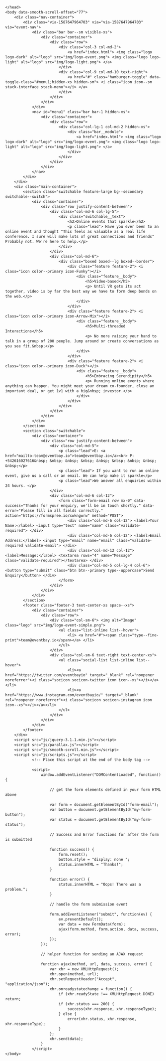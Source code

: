 <html lang="en">
    <head>
        <meta charset="utf-8">
				<title>EventBay</title>
				<link rel="icon" href="favicon.ico" />
        <meta name="viewport" content="width=device-width, initial-scale=1.0">
        <link href="css/stack-interface.css" rel="stylesheet" type="text/css" media="all">
        <link href="css/socicon.css" rel="stylesheet" type="text/css" media="all" />
        <link href="css/iconsmind.css" rel="stylesheet" type="text/css" media="all" />
        <link href="css/bootstrap.css" rel="stylesheet" type="text/css" media="all" />
        <link href="css/stack-interface.css" rel="stylesheet" type="text/css" media="all" />
        <link href="css/theme-tangerine.css" rel="stylesheet" type="text/css" media="all" />
        <link href="css/custom.css" rel="stylesheet" type="text/css" media="all" />
        <link href="https://fonts.googleapis.com/css?family=Open+Sans:200,300,400,400i,500,600,700" rel="stylesheet">

    </head>
    <body data-smooth-scroll-offset="77">
        <div class="nav-container">
            <div class="via-1587647964703" via="via-1587647964703" vio="event-nav">
                <div class="bar bar--sm visible-xs">
                    <div class="container">
                        <div class="row">
                            <div class="col-3 col-md-2">
                                <a href="index.html"> <img class="logo logo-dark" alt="logo" src="img/logo-event.png"> <img class="logo logo-light" alt="logo" src="img/logo-light.png"> </a>
                            </div>
                            <div class="col-9 col-md-10 text-right">
                                <a href="#" class="hamburger-toggle" data-toggle-class="#menu1;hidden-xs hidden-sm"> <i class="icon icon--sm stack-interface stack-menu"></i> </a>
                            </div>
                        </div>
                    </div>
                </div>
                <nav id="menu1" class="bar bar-1 hidden-xs">
                    <div class="container">
                        <div class="row">
                            <div class="col-lg-1 col-md-2 hidden-xs">
                                <div class="bar__module">
                                    <a href="index.html"> <img class="logo logo-dark" alt="logo" src="img/logo-event.png"> <img class="logo logo-light" alt="logo" src="img/logo-light.png"> </a>
                                </div>
                            </div>
                        </div>
                    </div>
                </nav>
            </div>
        </div>
        <div class="main-container">
            <section class="switchable feature-large bg--secondary switchable--switch">
                <div class="container">
                    <div class="row justify-content-between">
                        <div class="col-md-6 col-lg-5">
                            <div class="switchable__text">
                                <h2>Online events that sparkle</h2>
                                <p class="lead"> Have you ever been to an online event and thought "This feels as valuable as a real life conference. I sure will make lots of great connections and friends" Probably not. We're here to help.</p>
                            </div>
                        </div>
                        <div class="col-md-6">
                            <div class="boxed boxed--lg boxed--border">
                                <div class="feature feature-2"> <i class="icon color--primary icon-Funky"></i>
                                    <div class="feature__body">
                                        <h5>Video-based</h5>
                                        <p> Until VR gets its act together, video is by far the best way we have to form deep bonds on the web.</p>
                                    </div>
                                </div>
                                <div class="feature feature-2"> <i class="icon color--primary icon-Arrow-Mix"></i>
                                    <div class="feature__body">
                                        <h5>Multi-threaded Interactions</h5>
                                        <p> No more raising your hand to talk in a group of 200 people. Jump around or create conversations as you see fit.&nbsp;</p>
                                    </div>
                                </div>
                                <div class="feature feature-2"> <i class="icon color--primary icon-Duck"></i>
                                    <div class="feature__body">
                                        <h5>Embracing Serendipity</h5>
                                        <p> Running online events where anything can happen. You might meet your dream co-founder, close an important deal, or get 1v1 with a big&nbsp; investor.</p>
                                    </div>
                                </div>
                            </div>
                        </div>
                    </div>
                </div>
            </section>
            <section class="switchable">
                <div class="container">
                    <div class="row justify-content-between">
                        <div class="col-md-5">
                            <p class="lead">E: <a href="mailto:team@eventbay.io">team@eventbay.io</a><br> P: +542616027616&nbsp; &nbsp; &nbsp; &nbsp; &nbsp; &nbsp; &nbsp; &nbsp; &nbsp;</p>
                            <p class="lead"> If you want to run an online event, give us a call or an email. We can help make it sparkle</p>
                            <p class="lead">We answer all enquiries within 24 hours. </p>
                        </div>
                        <div class="col-md-6 col-12">
                            <form class="form-email row mx-0" data-success="Thanks for your enquiry, we'll be in touch shortly." data-error="Please fill in all fields correctly." action="https://formspree.io/xwkngwrw" method="POST">
                                <div class="col-md-6 col-12"> <label>Your Name:</label> <input type="text" name="name" class="validate-required"> </div>
                                <div class="col-md-6 col-12"> <label>Email Address:</label> <input type="email" name="email" class="validate-required validate-email"> </div>
                                <div class="col-md-12 col-12"> <label>Message:</label> <textarea rows="4" name="Message" class="validate-required"></textarea> </div>
                                <div class="col-md-5 col-lg-4 col-6"> <button type="submit" class="btn btn--primary type--uppercase">Send Enquiry</button> </div>
                            </form>
                        </div>
                    </div>
                </div>
            </section>
            <footer class="footer-3 text-center-xs space--xs">
                <div class="container">
                    <div class="row">
                        <div class="col-sm-6"> <img alt="Image" class="logo" src="img/logo-event-simple.png">
                            <ul class="list-inline list--hover">
                                <li> <a href="#"><span class="type--fine-print">team@eventbay.io</span></a> </li>
                            </ul>
                        </div>
                        <div class="col-sm-6 text-right text-center-xs">
                            <ul class="social-list list-inline list--hover">
                                <li><a href="https://twitter.com/eventbayio" target="_blank" rel="noopener noreferrer"><i class="socicon socicon-twitter icon icon--xs"></i></a></li>
                                <li><a href="https://www.instagram.com/eventbayio/" target="_blank" rel="noopener noreferrer"><i class="socicon socicon-instagram icon icon--xs"></i></a></li>
                            </ul>
                        </div>
                    </div>
                </div>
            </footer>
        </div>
        <script src="js/jquery-3.1.1.min.js"></script>
        <script src="js/parallax.js"></script>
        <script src="js/smooth-scroll.min.js"></script>
        <script src="js/scripts.js"></script>
    			<!-- Place this script at the end of the body tag -->

    			<script>
    				window.addEventListener("DOMContentLoaded", function() {

    					// get the form elements defined in your form HTML above

    					var form = document.getElementById("form-email");
    					var button = document.getElementById("my-form-button");
    					var status = document.getElementById("my-form-status");

    					// Success and Error functions for after the form is submitted

    					function success() {
    						form.reset();
    						button.style = "display: none ";
    						status.innerHTML = "Thanks!";
    					}

    					function error() {
    						status.innerHTML = "Oops! There was a problem.";
    					}

    					// handle the form submission event

    					form.addEventListener("submit", function(ev) {
    						ev.preventDefault();
    						var data = new FormData(form);
    						ajax(form.method, form.action, data, success, error);
    					});
    				});

    				// helper function for sending an AJAX request

    				function ajax(method, url, data, success, error) {
    					var xhr = new XMLHttpRequest();
    					xhr.open(method, url);
    					xhr.setRequestHeader("Accept", "application/json");
    					xhr.onreadystatechange = function() {
    						if (xhr.readyState !== XMLHttpRequest.DONE) return;
    						if (xhr.status === 200) {
    							success(xhr.response, xhr.responseType);
    						} else {
    							error(xhr.status, xhr.response, xhr.responseType);
    						}
    					};
    					xhr.send(data);
    				}
    			</script>
    </body>

</html>
